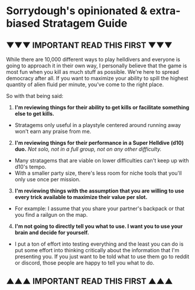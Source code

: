 # Sorrydough's opinionated & extra-biased Stratagem Guide

## ▼▼▼ IMPORTANT READ THIS FIRST ▼▼▼
While there are 10,000 different ways to play helldivers and everyone is going to approach it in their own way, I personally believe that the game is most fun when you kill as much stuff as possible. We're here to spread democracy after all. If you want to maximize your ability to spill the highest quantity of alien fluid per minute, you've come to the right place.

So with that being said:
1. **I'm reviewing things for their ability to get kills or facilitate something else to get kills.**
- Stratagems only useful in a playstyle centered around running away won't earn any praise from me.
2. **I'm reviewing things for their performance in a Super Helldive (d10) duo.** *Not solo, not in a full group, not on any other difficulty.*
- Many stratagems that are viable on lower difficulties can't keep up with d10's tempo.
- With a smaller party size, there's less room for niche tools that you'll only use once per mission.
3. **I'm reviewing things with the assumption that you are willing to use every trick available to maximize their value per slot.**
- For example: I assume that you share your partner's backpack or that you find a railgun on the map.
4. **I'm not going to directly tell you what to use. I want you to use your brain and decide for yourself.**
- I put a ton of effort into testing everything and the least you can do is put some effort into thinking critically about the information that I'm presenting you. If you just want to be told what to use them go to reddit or discord, those people are happy to tell you what to do.
## ▲▲▲ IMPORTANT READ THIS FIRST ▲▲▲
